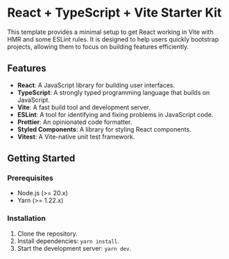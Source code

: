 # React + TypeScript + Vite Starter Kit

This template provides a minimal setup to get React working in Vite with HMR and some ESLint rules. It is designed to help users quickly bootstrap projects, allowing them to focus on building features efficiently.

## Features

- **React**: A JavaScript library for building user interfaces.
- **TypeScript**: A strongly typed programming language that builds on JavaScript.
- **Vite**: A fast build tool and development server.
- **ESLint**: A tool for identifying and fixing problems in JavaScript code.
- **Prettier**: An opinionated code formatter.
- **Styled Components**: A library for styling React components.
- **Vitest**: A Vite-native unit test framework.

## Getting Started

### Prerequisites

- Node.js (>= 20.x)
- Yarn (>= 1.22.x)

### Installation

1. Clone the repository.
2. Install dependencies: `yarn install`.
3. Start the development server: `yarn dev`.